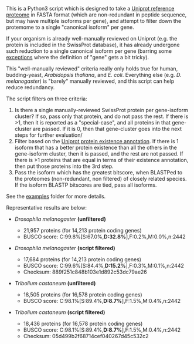 This is a Python3 script which is designed to take a [Uniprot reference proteome](https://www.uniprot.org/help/reference_proteome) in FASTA format (which are non-redundant in peptide sequence, but may have multiple isoforms per gene), and attempt to filter down the protemome to a single "canonical isoform" per gene.

If your organism is already well-manually reviewed on Uniprot (e.g. the protein is included in the SwissProt database), it has already undergone such reduction to a single canonical isoform per gene (barring some [exceptions](https://www.uniprot.org/help/canonical_and_isoforms) where the definition of "gene" gets a bit tricky). 

This "well-manually reviewed" criteria really only holds true for human, budding-yeast, *Arabidopsis thaliana*, and *E. coli*.  Everything else (e.g. *D. melanogaster*) is "barely" manually reviewed, and this script can help reduce redundancy.

The script filters on three criteria:

 1. Is there a single manually-reviewed SwissProt protein per gene-isoform cluster? If so, pass only that protein, and do not pass the rest.  If there is >1, then it is reported as a "special-case", and all proteins in that gene-cluster are passed.  If it is 0, then that gene-cluster goes into the next steps for further evaluation/
 2. Filter based on the [Uniprot protein existence annotation](https://www.uniprot.org/help/protein_existence). If there is 1 isoform that has a better protein existence than all the others in the gene-isoform cluster, then it is passed, and the rest are not passed. If there is >1 proteins that are equal in terms of their existence annotation, then put those proteins into the 3rd step.
 3. Pass the isoform which has the greatest bitscore, when BLASTPed to the proteomes (non-redundant, non filtered) of closely related species. If the isoform BLASTP bitscores are tied, pass all isoforms.

See the [examples](examples) folder for more details.

Representative results are below:

* *Drosophila melanogaster* **(unfiltered)**
  * 21,957 proteins (for 14,213 protein coding genes)
  * BUSCO score: C:99.8%[S:67.0%,**D:32.8%**],F:0.2%,M:0.0%,n:2442
  
* *Drosophila melanogaster* **(script filtered)**
  * 17,684 proteins (for 14,213 protein coding genes)
  * BUSCO score: C:99.6%[S:84.4%,**D:15.2%**],F:0.3%,M:0.1%,n:2442
  * Checksum: 889f251c848b103e1d892c53dc79ae26

* *Tribolium castaneum* **(unfiltered)**
  * 18,505 proteins (for 16,578 protein coding genes)
  * BUSCO score: C:98.1%[S:89.4%,**D:8.7%**],F:1.5%,M:0.4%,n:2442

* *Tribolium castaneum* **(script filtered)**
  * 18,436 proteins (for 16,578 protein coding genes)
  * BUSCO score: C:98.1%[S:89.4%,**D:8.7%**],F:1.5%,M:0.4%,n:2442
  * Checksum: 05d499b2f68714cef040267d45c532c2

 
